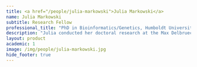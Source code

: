 ```yaml
---
title: <a href="/people/julia-markowski">Julia Markowski</a>
name: Julia Markowski
subtitle: Research Fellow
professional_title: "PhD in Bioinformatics/Genetics, Humboldt University Berlin and Max Delbrueck Center for Molecular Medicine / Berlin Institute for Medical Systems Biology (Germany)"  # Joined professional titles
description: "Julia conducted her doctoral research at the Max Delbrueck Center for Molecular Medicine / Berlin Institute for Medical Systems Biology under the supervision of Prof. Roland Schwarz, in close collaboration with Prof. Ana Pombo, and earned her PhD at the Humboldt University in Berlin, Germany.Julia is interested in understanding chromatin organization in space and time and its effect on gene expression regulation through epigenetic mechanisms in development and disease.Her research is focused on haplotype-specific chromatin conformation, for which she developed bioinformatic algorithms for haplotype reconstruction and the generation of detailed haplotype-specific chromatin contact maps during her PhD.As a postdoctoral research fellow at HMS, Julia will continue her research on chromatin architecture as a member of the 4DN Program."
layout: product
academic: 1
image: /img/people/julia-markowski.jpg
hide_footer: true
---
```

